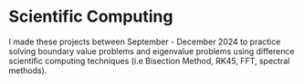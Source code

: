 # Scientific Computing

I made these projects between September - December 2024 to practice solving boundary value problems and eigenvalue problems using difference scientific computing techniques (i.e Bisection Method, RK45, FFT, spectral methods).
